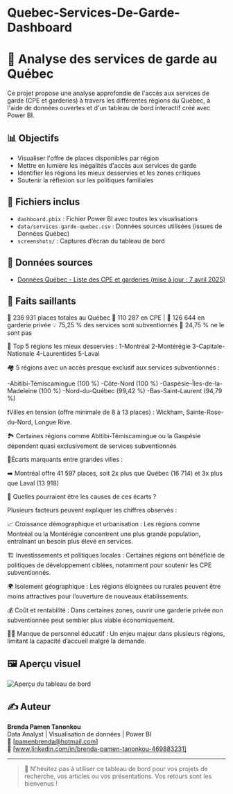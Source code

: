 # Quebec-Services-De-Garde-Dashboard

# 🎯 Analyse des services de garde au Québec

Ce projet propose une analyse approfondie de l'accès aux services de garde (CPE et garderies) à travers les différentes régions du Québec, à l'aide de données ouvertes et d'un tableau de bord interactif créé avec Power BI.

## 📊 Objectifs

- Visualiser l'offre de places disponibles par région
- Mettre en lumière les inégalités d'accès aux services de garde
- Identifier les régions les mieux desservies et les zones critiques
- Soutenir la réflexion sur les politiques familiales

## 📁 Fichiers inclus

- `dashboard.pbix` : Fichier Power BI avec toutes les visualisations
- `data/services-garde-quebec.csv` : Données sources utilisées (issues de Données Québec)
- `screenshots/` : Captures d’écran du tableau de bord

## 📌 Données sources

- [Données Québec - Liste des CPE et garderies (mise à jour : 7 avril 2025)](https://www.donneesquebec.ca/recherche/dataset/liste-des-cpe-et-des-garderies)

## 🧠 Faits saillants

🏡 236 931 places totales au Québec
👶 110 287 en CPE | 🏫 126 644 en garderie privée
💡 75,25 % des services sont subventionnés
💸 24,75 % ne le sont pas

📍 Top 5 régions les mieux desservies :
1-Montréal
2-Montérégie
3-Capitale-Nationale
4-Laurentides
5-Laval

🏘️ 5 régions avec un accès presque exclusif aux services subventionnés :

-Abitibi-Témiscamingue (100 %)
-Côte-Nord (100 %)
-Gaspésie–Îles-de-la-Madeleine (100 %)
-Nord-du-Québec (99,42 %)
-Bas-Saint-Laurent (94,79 %)

❗Villes en tension (offre minimale de 8 à 13 places) :
 Wickham, Sainte-Rose-du-Nord, Longue Rive.
 
🏞️ Certaines régions comme Abitibi-Témiscamingue ou la Gaspésie dépendent quasi exclusivement de services subventionnés

🔹Écarts marquants entre grandes villes :

 ➡️ Montréal offre 41 597 places, soit 2x plus que Québec (16 714) et 3x plus que Laval (13 918)

 
🧩 Quelles pourraient être les causes de ces écarts ?

Plusieurs facteurs peuvent expliquer les chiffres observés :

📈 Croissance démographique et urbanisation : Les régions comme Montréal ou la Montérégie concentrent une plus grande population, entraînant un besoin plus élevé en services.

🏗️ Investissements et politiques locales : Certaines régions ont bénéficié de politiques de développement ciblées, notamment pour soutenir les CPE subventionnés.

🌍 Isolement géographique : Les régions éloignées ou rurales peuvent être moins attractives pour l’ouverture de nouveaux établissements.

💰 Coût et rentabilité : Dans certaines zones, ouvrir une garderie privée non subventionnée peut sembler plus viable économiquement.

👩‍👦 Manque de personnel éducatif : Un enjeu majeur dans plusieurs régions, limitant la capacité d’accueil malgré la demande.

## 🖼️ Aperçu visuel

![Aperçu du tableau de bord](screenshots/preview1.png)

## ✍️ Auteur

**Brenda Pamen Tanonkou**  
Data Analyst | Visualisation de données | Power BI  
📧 [pamenbrenda@hotmail.com]  
🔗 [www.linkedin.com/in/brenda-pamen-tanonkou-469883231]

---

> 💬 N'hésitez pas à utiliser ce tableau de bord pour vos projets de recherche, vos articles ou vos présentations. Vos retours sont les bienvenus !
